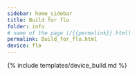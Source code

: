 ```yaml
---
sidebar: home_sidebar
title: Build for flo
folder: info
# name of the page (/{{permalink}}.html)
permalink: Build_for_flo.html
device: flo
---
```

{% include templates/device_build.md %}
